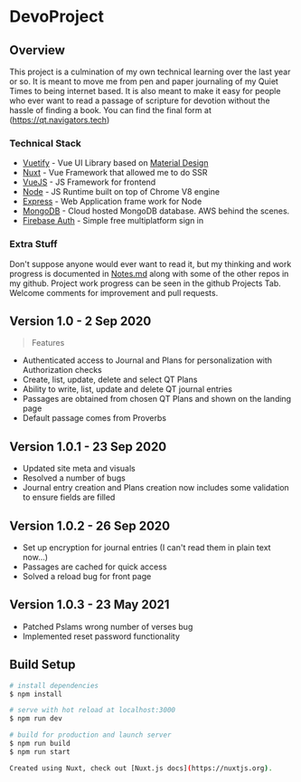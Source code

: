 # DevoProject

## Overview

This project is a culmination of my own technical learning over the last year or so. It is meant to move me from pen and paper journaling of my Quiet Times to being internet based.
It is also meant to make it easy for people who ever want to read a passage of scripture for devotion without the hassle of finding a book. You can find the final form at (<https://qt.navigators.tech>)

### Technical Stack

- [Vuetify](https://vuetifyjs.com/en/) - Vue UI Library based on [Material Design](https://material.io/design/introduction)
- [Nuxt](https://nuxtjs.org/) - Vue Framework that allowed me to do SSR
- [VueJS](https://vuejs.org/) - JS Framework for frontend
- [Node](https://nodejs.org/en/) - JS Runtime built on top of Chrome V8 engine
- [Express](https://expressjs.com/) - Web Application frame work for Node
- [MongoDB](https://www.mongodb.com/cloud/atlas) - Cloud hosted MongoDB database. AWS behind the scenes.
- [Firebase Auth](https://firebase.google.com/products/auth) - Simple free multiplatform sign in

### Extra Stuff

Don't suppose anyone would ever want to read it, but my thinking and work progress is documented in [Notes.md](Notes.md) along with some of the other repos in my github.
Project work progress can be seen in the github Projects Tab. Welcome comments for improvement and pull requests.

## Version 1.0 - 2 Sep 2020

> Features

- Authenticated access to Journal and Plans for personalization with Authorization checks
- Create, list, update, delete and select QT Plans
- Ability to write, list, update and delete QT journal entries
- Passages are obtained from chosen QT Plans and shown on the landing page
- Default passage comes from Proverbs

## Version 1.0.1 - 23 Sep 2020

- Updated site meta and visuals
- Resolved a number of bugs
- Journal entry creation and Plans creation now includes some validation to ensure fields are filled

## Version 1.0.2 - 26 Sep 2020

- Set up encryption for journal entries (I can't read them in plain text now...)
- Passages are cached for quick access
- Solved a reload bug for front page

## Version 1.0.3 - 23 May 2021

- Patched Pslams wrong number of verses bug
- Implemented reset password functionality


## Build Setup

``` bash
# install dependencies
$ npm install

# serve with hot reload at localhost:3000
$ npm run dev

# build for production and launch server
$ npm run build
$ npm run start

Created using Nuxt, check out [Nuxt.js docs](https://nuxtjs.org).
